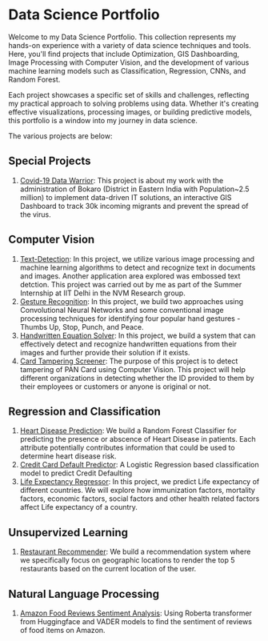 # Data Science Portfolio
Welcome to my Data Science Portfolio. This collection represents my hands-on experience with a variety of data science techniques and tools. Here, you'll find projects that include Optimization, GIS Dashboarding, Image Processing with Computer Vision, and the development of various machine learning models such as Classification, Regression, CNNs, and Random Forest.

Each project showcases a specific set of skills and challenges, reflecting my practical approach to solving problems using data. Whether it's creating effective visualizations, processing images, or building predictive models, this portfolio is a window into my journey in data science.

The various projects are below:

## Special Projects
1. [Covid-19 Data Warrior](https://github.com/chitransh1998/SARAL): This project is about my work with the administration of Bokaro (District in Eastern India with Population~2.5 million) to implement data-driven IT solutions, an interactive GIS Dashboard to track 30k incoming migrants and prevent the spread of the virus.

## Computer Vision
1. [Text-Detection](https://github.com/chitransh1998/Text-Detection): In this project, we utilize various image processing and machine learning algorithms to detect and recognize text in documents and images. Another application area explored was embossed text detction. This project was carried out by me as part of the Summer Internship at IIT Delhi in the NVM Research group.
2. [Gesture Recognition](https://github.com/chitransh1998/Gesture-Recognition): In this project, we build two approaches using Convolutional Neural Networks and some conventional image processing techniques for identifying four popular hand gestures - Thumbs Up, Stop, Punch, and Peace.
3. [Handwritten Equation Solver](https://github.com/chitransh1998/handwritten-equation-solver): In this project, we build a system that can effectively detect and recognize handwritten equations from their images and further provide their solution if it exists.
4. [Card Tampering Screener](https://github.com/chitransh1998/Card-Tampering-Screener): The purpose of this project is to detect tampering of PAN Card using Computer Vision. This project will help different organizations in detecting whether the ID provided to them by their employees or customers or anyone is original or not.

## Regression and Classification
1. [Heart Disease Prediction](https://github.com/chitransh1998/Heart-Disease-Prediction-): We build a Random Forest Classifier for predicting the presence or abscence of Heart Disease in patients. Each attribute potentially contributes information that could be used to determine heart disease risk.  
2. [Credit Card Default Predictor](https://github.com/chitransh1998/Credit-Card-Default-Prediction): A Logistic Regression based classification model to predict Credit Defaulting  
3. [Life Expectancy Regressor](https://github.com/chitransh1998/Life-Expectancy-Prediction-using-Multiple-Regression): In this project, we predict Life expectancy of different countries. We will explore how immunization factors, mortality factors, economic factors, social factors and other health related factors affect Life expectancy of a country.

## Unsupervized Learning
1. [Restaurant Recommender](https://github.com/chitransh1998/Restaurant-Recommender): We build a recommendation system where we specifically focus on geographic locations to render the top 5 restaurants based on the current location of the user.

## Natural Language Processing
1. [Amazon Food Reviews Sentiment Analysis](https://github.com/chitransh1998/Amazon-Reviews-Sentiment-Analysis/blob/main/README.md): Using Roberta transformer from Huggingface and VADER models to find the sentiment of reviews of food items on Amazon.

